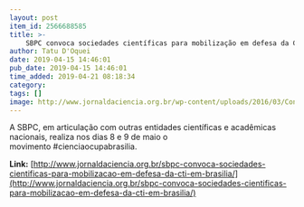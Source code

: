 ```yaml
---
layout: post
item_id: 2566688585
title: >-
    SBPC convoca sociedades científicas para mobilização em defesa da CT&I em Brasília
author: Tatu D'Oquei
date: 2019-04-15 14:46:01
pub_date: 2019-04-15 14:46:01
time_added: 2019-04-21 08:18:34
category: 
tags: []
image: http://www.jornaldaciencia.org.br/wp-content/uploads/2016/03/CongressoNacional.jpg
---
```


A SBPC, em articulação com outras entidades científicas e acadêmicas nacionais, realiza nos dias 8 e 9 de maio o movimento #cienciaocupabrasilia.

**Link:** [http://www.jornaldaciencia.org.br/sbpc-convoca-sociedades-cientificas-para-mobilizacao-em-defesa-da-cti-em-brasilia/](http://www.jornaldaciencia.org.br/sbpc-convoca-sociedades-cientificas-para-mobilizacao-em-defesa-da-cti-em-brasilia/)

